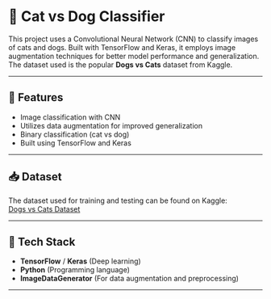 # 🐾 Cat vs Dog Classifier

This project uses a Convolutional Neural Network (CNN) to classify images of cats and dogs. Built with TensorFlow and Keras, it employs image augmentation techniques for better model performance and generalization. The dataset used is the popular **Dogs vs Cats** dataset from Kaggle.

---

## 🚀 Features

- Image classification with CNN
- Utilizes data augmentation for improved generalization
- Binary classification (cat vs dog)
- Built using TensorFlow and Keras

---

## 📥 Dataset

The dataset used for training and testing can be found on Kaggle:  
[Dogs vs Cats Dataset](https://www.kaggle.com/datasets/salader/dogs-vs-cats)

---

## 🧰 Tech Stack

- **TensorFlow** / **Keras** (Deep learning)
- **Python** (Programming language)
- **ImageDataGenerator** (For data augmentation and preprocessing)

---
